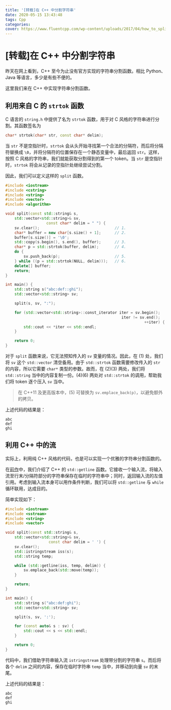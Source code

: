 ```yaml
---
title: '[转载]在 C++ 中分割字符串'
date: 2020-05-15 13:43:48
tags: Cpp
categories: 
cover: https://www.fluentcpp.com/wp-content/uploads/2017/04/how_to_split_string.png
---
```

<meta name="referrer" content="no-referrer" />

# [转载]在 C++ 中分割字符串

昨天在网上看到，C++ 至今为止没有官方实现的字符串分割函数。相比 Python、Java 等语言，多少是有些不便的。

这里我们来在 C++ 中实现字符串分割函数。



## 利用来自 C 的 `strtok` 函数

C 语言的 `string.h` 中提供了名为 `strtok` 函数，用于对 C 风格的字符串进行分割。其函数签名为

```cpp
char* strtok(char* str, const char* delim);
```

当 `str` 不是空指针时，`strtok` 会从头开始寻找第一个合法的分隔符，而后将分隔符替换成 `\0`，并将分隔符的位置保存在一个静态变量中，最后返回 `str`。这样，按照 C 风格的字符串，我们就能获取分割得到的第一个 token。当 `str` 是空指针时，`strtok` 将会从记录的空指针处继续尝试分割。

因此，我们可以定义这样的 `split` 函数。

```cpp
#include <iostream>
#include <cstring>
#include <string>
#include <vector>
#include <algorithm>

void split(const std::string& s,
    std::vector<std::string>& sv,
                  const char* delim = " ") {
    sv.clear();                                 // 1.
    char* buffer = new char[s.size() + 1];      // 2.
    buffer[s.size()] = '\0';
    std::copy(s.begin(), s.end(), buffer);      // 3.
    char* p = std::strtok(buffer, delim);       // 4.
    do {
        sv.push_back(p);                        // 5.
    } while ((p = std::strtok(NULL, delim)));   // 6.
    delete[] buffer;
    return;
}

int main() {
    std::string s("abc:def::ghi");
    std::vector<std::string> sv;

    split(s, sv, ":");

    for (std::vector<std::string>::const_iterator iter = sv.begin();
                                                   iter != sv.end();
                                                             ++iter) {
        std::cout << *iter << std::endl;
    }

    return 0;
}
```

对于 `split` 函数来说，它无法预知传入的 `sv` 变量的情况。因此，在 (1) 处，我们将 `sv` 这个 `std::vector` 清空备用。由于 `std::strtok` 函数需要修改传入的 `str` 的内容，所以它需要 `char*` 类型的参数。故而，在 (2)(3) 两处，我们将 `std::string` 当中的内容复制一份。(4)(6) 两处对 `std::strtok` 的调用，帮助我们将 token 逐个压入 `sv` 当中。

> 在 C++11 及更高版本中，(5) 可替换为 `sv.emplace_back(p)`，以避免额外的拷贝。

上述代码的结果是：

```
abc
def
ghi
```

## 利用 C++ 中的流

实际上，利用纯 C++ 风格的代码，也是可以实现一个优雅的字符串分割函数的。

在[前作](https://liam.page/2017/03/13/read-substrings-from-paired-delimiters-in-Cpp/)中，我们介绍了 C++ 的 `std::getline` 函数。它接收一个输入流，将输入流至行末/分隔符部分的字符串保存在临时的字符串中；同时，返回输入流的左值引用。考虑到输入流本身可以用作条件判断，我们可以将 `std::getline` 与 `while` 循环联用，达成目的。

简单实现如下：

```cpp
#include <iostream>
#include <sstream>
#include <string>
#include <vector>

void split(const std::string& s,
    std::vector<std::string>& sv,
                   const char delim = ' ') {
    sv.clear();
    std::istringstream iss(s);
    std::string temp;

    while (std::getline(iss, temp, delim)) {
        sv.emplace_back(std::move(temp));
    }

    return;
}

int main() {
    std::string s("abc:def:ghi");
    std::vector<std::string> sv;

    split(s, sv, ':');

    for (const auto& s : sv) {
        std::cout << s << std::endl;
    }

    return 0;
}
```

代码中，我们借助字符串输入流 `istringstream` 处理带分割的字符串 `s`。而后将各个 `delim` 之间的内容，保存在临时字符串 `temp` 当中，并移动到向量 `sv` 的末尾。

上述代码的结果是：

```
abc
def
ghi
```